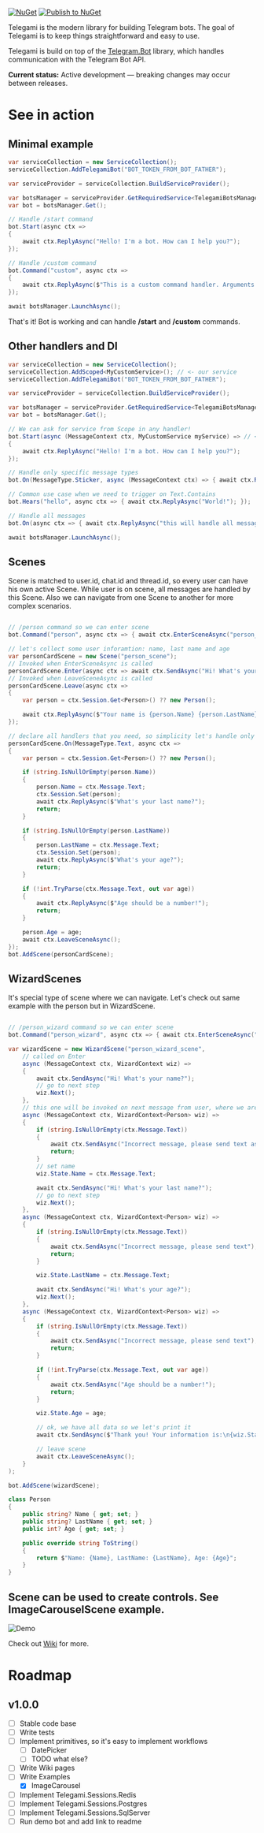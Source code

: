 [![NuGet](https://img.shields.io/nuget/v/Telegami.svg)](https://www.nuget.org/packages/Telegami/)
[![Publish to NuGet](https://github.com/ihtfw/Telegami/actions/workflows/publish.yml/badge.svg)](https://github.com/ihtfw/Telegami/actions/workflows/publish.yml)

Telegami is the modern library for building Telegram bots. The goal of Telegami is to keep things straightforward and easy to use.

Telegami is build on top of the [Telegram.Bot](https://github.com/TelegramBots/Telegram.Bot) library, which handles communication with the Telegram Bot API.

**Current status:** Active development — breaking changes may occur between releases.

# See in action

## Minimal example
```csharp
var serviceCollection = new ServiceCollection();
serviceCollection.AddTelegamiBot("BOT_TOKEN_FROM_BOT_FATHER");

var serviceProvider = serviceCollection.BuildServiceProvider();

var botsManager = serviceProvider.GetRequiredService<TelegamiBotsManager>();
var bot = botsManager.Get();

// Handle /start command
bot.Start(async ctx =>
{
    await ctx.ReplyAsync("Hello! I'm a bot. How can I help you?");
});

// Handle /custom command
bot.Command("custom", async ctx =>
{
    await ctx.ReplyAsync($"This is a custom command handler. Arguments: '{ctx.BotCommand!.Arguments}'");
});

await botsManager.LaunchAsync();
```

That's it! Bot is working and can handle **/start** and **/custom** commands.

## Other handlers and DI
```csharp
var serviceCollection = new ServiceCollection();
serviceCollection.AddScoped<MyCustomService>(); // <- our service
serviceCollection.AddTelegamiBot("BOT_TOKEN_FROM_BOT_FATHER");

var serviceProvider = serviceCollection.BuildServiceProvider();

var botsManager = serviceProvider.GetRequiredService<TelegamiBotsManager>();
var bot = botsManager.Get();

// We can ask for service from Scope in any handler!
bot.Start(async (MessageContext ctx, MyCustomService myService) => // <- our custom service
{
    await ctx.ReplyAsync("Hello! I'm a bot. How can I help you?");
});

// Handle only specific message types
bot.On(MessageType.Sticker, async (MessageContext ctx) => { await ctx.ReplyAsync($"What a nice sticker!"); });

// Common use case when we need to trigger on Text.Contains
bot.Hears("hello", async ctx => { await ctx.ReplyAsync("World!"); });

// Handle all messages
bot.On(async ctx => { await ctx.ReplyAsync("this will handle all messages"); });

await botsManager.LaunchAsync();
```

## Scenes
Scene is matched to user.id, chat.id and thread.id, so every user can have his own active Scene.
While user is on scene, all messages are handled by this Scene.
Also we can navigate from one Scene to another for more complex scenarios.

```csharp

// /person command so we can enter scene
bot.Command("person", async ctx => { await ctx.EnterSceneAsync("person_scene"); });

// let's collect some user inforamtion: name, last name and age
var personCardScene = new Scene("person_scene");
// Invoked when EnterSceneAsync is called
personCardScene.Enter(async ctx => await ctx.SendAsync("Hi! What's your name?"));
// Invoked when LeaveSceneAsync is called
personCardScene.Leave(async ctx =>
{
    var person = ctx.Session.Get<Person>() ?? new Person();

    await ctx.ReplyAsync($"Your name is {person.Name} {person.LastName}, you are {person.Age} years old.");
});

// declare all handlers that you need, so simplicity let's handle only text messages
personCardScene.On(MessageType.Text, async ctx =>
{
    var person = ctx.Session.Get<Person>() ?? new Person();

    if (string.IsNullOrEmpty(person.Name))
    {
        person.Name = ctx.Message.Text;
        ctx.Session.Set(person);
        await ctx.ReplyAsync($"What's your last name?");
        return;
    }

    if (string.IsNullOrEmpty(person.LastName))
    {
        person.LastName = ctx.Message.Text;
        ctx.Session.Set(person);
        await ctx.ReplyAsync($"What's your age?");
        return;
    }

    if (!int.TryParse(ctx.Message.Text, out var age))
    {
        await ctx.ReplyAsync($"Age should be a number!");
        return;
    }

    person.Age = age;
    await ctx.LeaveSceneAsync();
});
bot.AddScene(personCardScene);
```

## WizardScenes

It's special type of scene where we can navigate. Let's check out same example with the person but in WizardScene.

```csharp

// /person_wizard command so we can enter scene
bot.Command("person_wizard", async ctx => { await ctx.EnterSceneAsync("person_wizard_scene"); });

var wizardScene = new WizardScene("person_wizard_scene",
    // called on Enter
    async (MessageContext ctx, WizardContext wiz) =>
    {
        await ctx.SendAsync("Hi! What's your name?");
        // go to next step
        wiz.Next(); 
    },
    // this one will be invoked on next message from user, where we are expecting his name
    async (MessageContext ctx, WizardContext<Person> wiz) =>
    {
        if (string.IsNullOrEmpty(ctx.Message.Text))
        {
            await ctx.SendAsync("Incorrect message, please send text as name");
            return;
        }
        // set name
        wiz.State.Name = ctx.Message.Text;

        await ctx.SendAsync("Hi! What's your last name?");
        // go to next step
        wiz.Next();
    },
    async (MessageContext ctx, WizardContext<Person> wiz) =>
    {
        if (string.IsNullOrEmpty(ctx.Message.Text))
        {
            await ctx.SendAsync("Incorrect message, please send text");
            return;
        }

        wiz.State.LastName = ctx.Message.Text;

        await ctx.SendAsync("Hi! What's your age?");
        wiz.Next();
    },
    async (MessageContext ctx, WizardContext<Person> wiz) =>
    {
        if (string.IsNullOrEmpty(ctx.Message.Text))
        {
            await ctx.SendAsync("Incorrect message, please send text");
            return;
        }

        if (!int.TryParse(ctx.Message.Text, out var age))
        {
            await ctx.SendAsync("Age should be a number!");
            return;
        }

        wiz.State.Age = age;

        // ok, we have all data so we let's print it
        await ctx.SendAsync($"Thank you! Your information is:\n{wiz.State}");

        // leave scene
        await ctx.LeaveSceneAsync();
    }
);

bot.AddScene(wizardScene);

class Person
{
    public string? Name { get; set; }
    public string? LastName { get; set; }
    public int? Age { get; set; }

    public override string ToString()
    {
        return $"Name: {Name}, LastName: {LastName}, Age: {Age}";
    }
}
```

## Scene can be used to create controls. See ImageCarouselScene example.

![Demo](./assets/image_carousel.webp)

Check out [Wiki](https://github.com/ihtfw/Telegami/wiki) for more.

# Roadmap

## v1.0.0
- [ ] Stable code base
- [ ] Write tests
- [ ] Implement primitives, so it's easy to implement workflows
  - [ ] DatePicker
  - [ ] TODO what else?
- [ ] Write Wiki pages
- [ ] Write Examples
  - [X] ImageCarousel
- [ ] Implement Telegami.Sessions.Redis
- [ ] Implement Telegami.Sessions.Postgres
- [ ] Implement Telegami.Sessions.SqlServer
- [ ] Run demo bot and add link to readme
